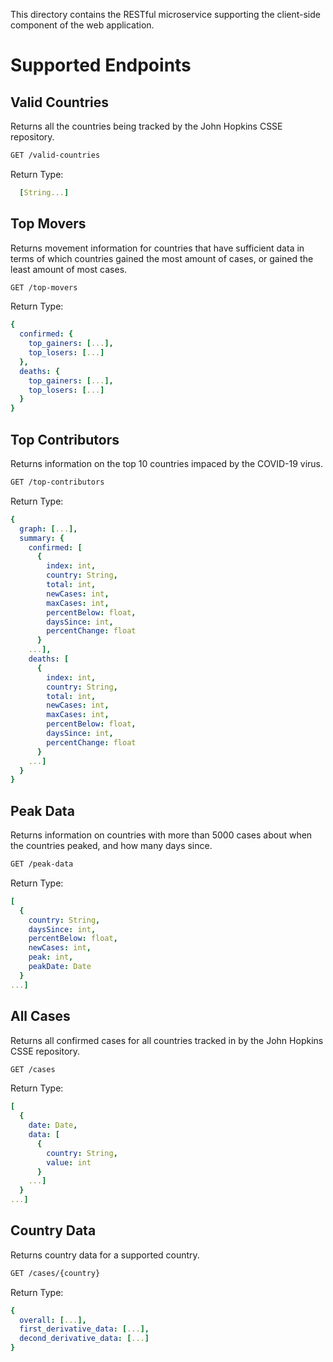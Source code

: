 This directory contains the RESTful microservice supporting the client-side component of the web application.

# Supported Endpoints

## Valid Countries

Returns all the countries being tracked by the John Hopkins CSSE repository.

```bash
GET /valid-countries
```

Return Type:

```yaml
  [String...]
```

## Top Movers

Returns movement information for countries that have sufficient data in terms of which countries gained the most amount of cases, or gained the least amount of most cases.

```bash
GET /top-movers
```

Return Type:

```yaml
{
  confirmed: {
    top_gainers: [...],
    top_losers: [...]
  },
  deaths: {
    top_gainers: [...],
    top_losers: [...]
  }
}
```

## Top Contributors

Returns information on the top 10 countries impaced by the COVID-19 virus.

```bash
GET /top-contributors
```

Return Type:

```yaml
{
  graph: [...],
  summary: {
    confirmed: [
      {
        index: int,
        country: String,
        total: int,
        newCases: int,
        maxCases: int,
        percentBelow: float,
        daysSince: int,
        percentChange: float
      }
    ...],
    deaths: [
      {
        index: int,
        country: String,
        total: int,
        newCases: int,
        maxCases: int,
        percentBelow: float,
        daysSince: int,
        percentChange: float
      }
    ...]
  }
}
```

## Peak Data

Returns information on countries with more than 5000 cases about when the countries peaked, and how many days since.

```bash
GET /peak-data
```

Return Type:

```yaml
[
  {
    country: String,
    daysSince: int,
    percentBelow: float,
    newCases: int,
    peak: int,
    peakDate: Date
  }
...]
```

## All Cases

Returns all confirmed cases for all countries tracked in by the John Hopkins CSSE repository.

```bash
GET /cases
```

Return Type:

```yaml
[
  {
    date: Date,
    data: [
      {
        country: String,
        value: int
      }
    ...]
  }
...]
```

## Country Data

Returns country data for a supported country.

```bash
GET /cases/{country}
```

Return Type:

```yaml
{
  overall: [...],
  first_derivative_data: [...],
  decond_derivative_data: [...]
}
```
